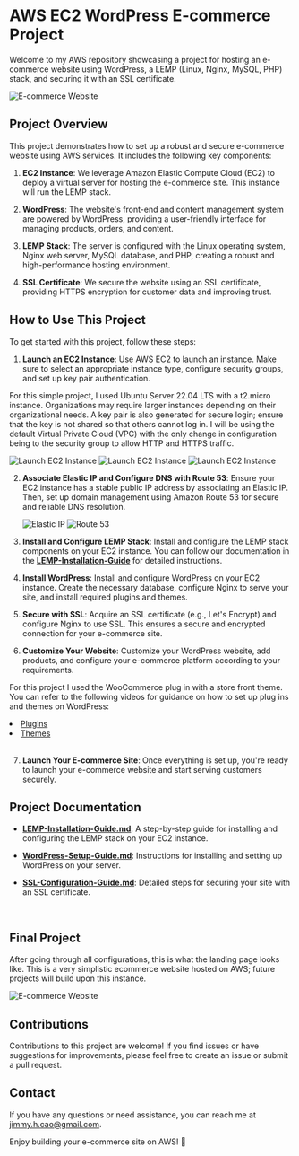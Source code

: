 # AWS EC2 WordPress E-commerce Project

Welcome to my AWS repository showcasing a project for hosting an e-commerce website using WordPress, a LEMP (Linux, Nginx, MySQL, PHP) stack, and securing it with an SSL certificate.

![E-commerce Website](https://i.imgur.com/2j5TJFh.png)

## Project Overview

This project demonstrates how to set up a robust and secure e-commerce website using AWS services. It includes the following key components:

1. **EC2 Instance**: We leverage Amazon Elastic Compute Cloud (EC2) to deploy a virtual server for hosting the e-commerce site. This instance will run the LEMP stack.

2. **WordPress**: The website's front-end and content management system are powered by WordPress, providing a user-friendly interface for managing products, orders, and content.

3. **LEMP Stack**: The server is configured with the Linux operating system, Nginx web server, MySQL database, and PHP, creating a robust and high-performance hosting environment.

4. **SSL Certificate**: We secure the website using an SSL certificate, providing HTTPS encryption for customer data and improving trust.

## How to Use This Project

To get started with this project, follow these steps:

1. **Launch an EC2 Instance**: Use AWS EC2 to launch an instance. Make sure to select an appropriate instance type, configure security groups, and set up key pair authentication.

For this simple project, I used Ubuntu Server 22.04 LTS with a t2.micro instance. Organizations may require larger instances depending on their organizational needs. A key pair is also generated for secure login; ensure that the key is not shared so that others cannot log in. I will be using the default Virtual Private Cloud (VPC) with the only change in configuration being to the security group to allow HTTP and HTTPS traffic.

![Launch EC2 Instance](https://i.imgur.com/8C48l4g.png)
![Launch EC2 Instance](https://i.imgur.com/gpdPlZ9.png)
![Launch EC2 Instance](https://i.imgur.com/RWGqUq2.png)


2. **Associate Elastic IP and Configure DNS with Route 53**: Ensure your EC2 instance has a stable public IP address by associating an Elastic IP. Then, set up domain management using Amazon Route 53 for secure and reliable DNS resolution.

   ![Elastic IP](https://i.imgur.com/NpbYUdN.png)
   ![Route 53](https://i.imgur.com/IdBbCXx.png)

3. **Install and Configure LEMP Stack**: Install and configure the LEMP stack components on your EC2 instance. You can follow our documentation in the [**LEMP-Installation-Guide**](config/LEMP-Installation-Guide.md) for detailed instructions.

4. **Install WordPress**: Install and configure WordPress on your EC2 instance. Create the necessary database, configure Nginx to serve your site, and install required plugins and themes.

5. **Secure with SSL**: Acquire an SSL certificate (e.g., Let's Encrypt) and configure Nginx to use SSL. This ensures a secure and encrypted connection for your e-commerce site.

6. **Customize Your Website**: Customize your WordPress website, add products, and configure your e-commerce platform according to your requirements.

For this project I used the WooCommerce plug in with a store front theme. You can refer to the following videos for guidance on how to set up plug ins and themes on WordPress:
<li><a href="https://www.youtube.com/watch?v=W2zgKUFJflE" target="_blank">Plugins</a>

<li><a href="https://www.youtube.com/watch?v=8v6VARvAjFE" target="_blank">Themes</a></li><br>

7. **Launch Your E-commerce Site**: Once everything is set up, you're ready to launch your e-commerce website and start serving customers securely.

## Project Documentation

- [**LEMP-Installation-Guide.md**](config/LEMP-Installation-Guide.md): A step-by-step guide for installing and configuring the LEMP stack on your EC2 instance.

- [**WordPress-Setup-Guide.md**](config/WordPress-Setup-Guide.md): Instructions for installing and setting up WordPress on your server.

- [**SSL-Configuration-Guide.md**](config/SSL-Configuration-Guide.md): Detailed steps for securing your site with an SSL certificate.


<br>

## Final Project
After going through all configurations, this is what the landing page looks like. This is a very simplistic ecommerce website hosted on AWS; future projects will build upon this instance.


![E-commerce Website](https://i.imgur.com/G1ilhhx.png)

## Contributions

Contributions to this project are welcome! If you find issues or have suggestions for improvements, please feel free to create an issue or submit a pull request.

## Contact

If you have any questions or need assistance, you can reach me at [jimmy.h.cao@gmail.com](mailto:jimmy.h.cao@gmail.com).

Enjoy building your e-commerce site on AWS! 🚀
